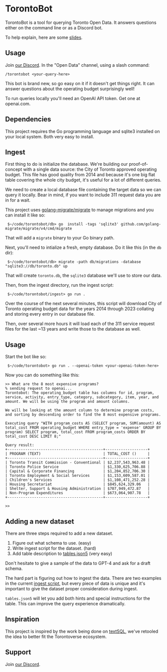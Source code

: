 # TorontoBot

TorontoBot is a tool for querying Toronto Open Data. It answers questions either on the command line
or as a Discord bot.

To help explain, here are some [slides](https://docs.google.com/presentation/d/18zs_1IhCaF1aJ-cQCWIBr0Ga2Zk6f17XL1xXPsy54yo).

## Usage

Join [our Discord](https://discord.gg/sggsjGet3E). In the "Open Data" channel, using a slash command:

    /torontobot <your-query-here>

This bot is brand new, so go easy on it if it doesn't get things right. It can answer questions
about the operating budget surprisingly well!

To run queries locally you'll need an OpenAI API token. Get one at openai.com.

## Dependencies

This project requires the Go programming language and sqlite3 installed on your local system. Both
very easy to install.

## Ingest

First thing to do is initialize the database. We're building our proof-of-concept with a single
data source: the City of Toronto approved operating budget. This file has good quality from 2014 
and because it's one big flat table covering the whole city budget, it's useful for a lot of
different queries.

We need to create a local database file containing the target data so we can query it locally. Bear
in mind, if you want to include 311 request data you are in for a wait.

This project uses [golang-migrate/migrate](https://github.com/golang-migrate/migrate) to manage
migrations and you can install it like so:

```
 $~/code/torontobot/db> go  install -tags 'sqlite3' github.com/golang-migrate/migrate/v4/cmd/migrate
```

That will add a `migrate` binary to your Go binary path.

Next, you'll need to intialize a fresh, empty database. Do it like this (in the `db` dir):

```
 $~/code/torontobot/db> migrate -path db/migrations -database "sqlite3://db/toronto.db" up 
```

That will create `toronto.db`, the `sqlite3` database we'll use to store our data.

Then, from the ingest directory, run the ingest script:

```
 $~/code/torontobot/ingest> go run .
```

Over the course of the next several minutes, this script will download City of Toronto operating
budget data for the years 2014 through 2023 collating and storing every entry in our database file.

Then, over several more hours it will load each of the 311 service request files for the last ~13
years and write those to the database as well.

## Usage

Start the bot like so:
```
 $~/code/torontobot> go run . --openai-token <your-openai-token-here>
```

Now you can do something like this:
```
>> What are the 8 most expensive programs?
% sending request to openai...
Torontobot: The operating_budget table has columns for id, program, service, activity, entry_type, category, subcategory, item, year, and amount. We will be using the program and amount columns.

We will be looking at the amount column to determine program costs, and sorting by descending order to find the 8 most expensive programs.

Executing query "WITH program_costs AS (SELECT program, SUM(amount) AS total_cost FROM operating_budget WHERE entry_type = 'expense' GROUP BY program) SELECT program, total_cost FROM program_costs ORDER BY total_cost DESC LIMIT 8;"

Query result:
+-------------------------------------------+-------------------+
| PROGRAM (TEXT)                            | TOTAL_COST ()     |
+-------------------------------------------+-------------------+
| Toronto Transit Commission - Conventional | $2,237,543,963.48 |
| Toronto Police Service                    | $1,330,625,706.88 |
| Capital & Corporate Financing             | $1,204,852,706.30 |
| Toronto Employment & Social Services      | $1,153,609,587.01 |
| Children's Services                       | $1,108,471,252.28 |
| Housing Secretariat                       | $845,624,329.06   |
| Shelter, Support & Housing Administration | $707,949,472.87   |
| Non-Program Expenditures                  | $673,064,907.78   |
+-------------------------------------------+-------------------+

>>  
```

## Adding a new dataset

There are three steps required to add a new dataset.

1. Figure out what schema to use. (easy)
2. Write ingest script for the dataset. (hard)
3. Add table description to [tables.json5](https://github.com/geomodulus/torontobot/blob/main/bot/tables.json5) (very easy)

Don't hesitate to give a sample of the data to GPT-4 and ask for a draft schema.

The hard part is figuring out how to ingest the data. There are two examples in the current
[ingest script](https://github.com/geomodulus/torontobot/blob/main/ingest/main.go), but every piece
of data is unique and it's important to give the dataset proper consideration during ingest.

`tables.json5` will let you add both hints and special instructions for the table. This can improve
the query experience dramatically.

## Inspiration

This project is inspired by the work being done on [textSQL](https://github.com/caesarHQ/textSQL),
we've retooled the idea to better fit the Torontoverse ecosystem.

## Support

Join [our Discord](https://discord.gg/sggsjGet3E).
